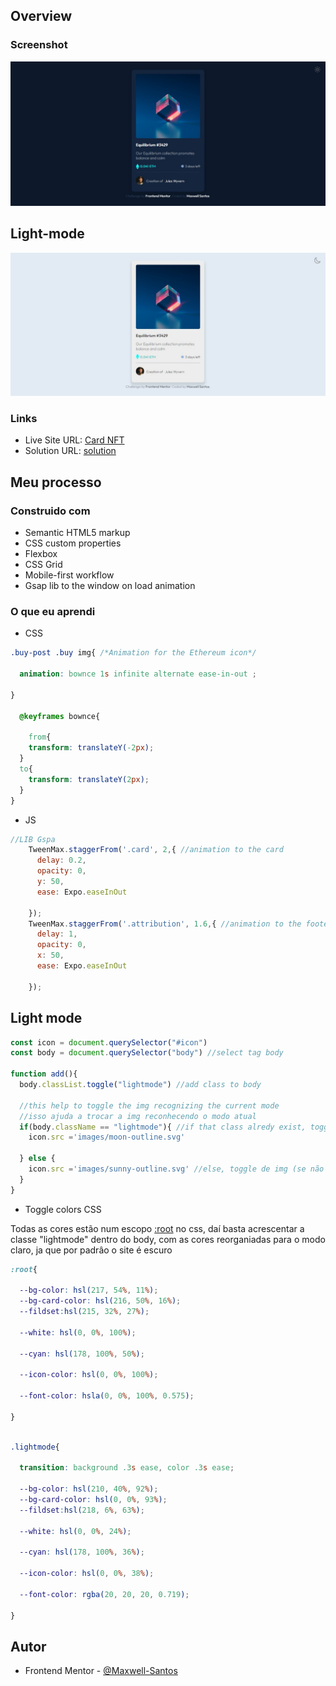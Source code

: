 ## Overview
### Screenshot

![Card NFT](./images/screenshot.jpg)
## Light-mode
![Card NFT-light](./images/screenshot-light.jpg)
### Links

- Live Site URL: [Card NFT](https://nft-seven-nu.vercel.app/)
- Solution URL: [solution](https://www.frontendmentor.io/solutions/responsive-card-nft-S1Cs_UOE5)

## Meu processo

### Construido com

- Semantic HTML5 markup
- CSS custom properties
- Flexbox
- CSS Grid
- Mobile-first workflow
- Gsap lib to the window on load animation

### O que eu aprendi
- CSS
```css
.buy-post .buy img{ /*Animation for the Ethereum icon*/

  animation: bownce 1s infinite alternate ease-in-out ;

}

  @keyframes bownce{
    
    from{
    transform: translateY(-2px);
  }
  to{
    transform: translateY(2px);
  } 
}

```
- JS
```js
//LIB Gspa
    TweenMax.staggerFrom('.card', 2,{ //animation to the card
      delay: 0.2, 
      opacity: 0,
      y: 50,
      ease: Expo.easeInOut

    });
    TweenMax.staggerFrom('.attribution', 1.6,{ //animation to the footer
      delay: 1,
      opacity: 0,
      x: 50,
      ease: Expo.easeInOut

    });
```

## Light mode
```js
const icon = document.querySelector("#icon")
const body = document.querySelector("body") //select tag body

function add(){
  body.classList.toggle("lightmode") //add class to body

  //this help to toggle the img recognizing the current mode
  //isso ajuda a trocar a img reconhecendo o modo atual
  if(body.className == "lightmode"){ //if that class alredy exist, toggle the img (se a classe já existir, trocar img)
    icon.src ='images/moon-outline.svg'

  } else {
    icon.src ='images/sunny-outline.svg' //else, toggle de img (se não existir, trocar a img também)
  }
}
```
- Toggle colors CSS
<p>Todas as cores estão num escopo <a href="https://developer.mozilla.org/pt-BR/docs/Web/CSS/:root">:root</a> no css, daí basta acrescentar a classe "lightmode" dentro do body, com as cores reorganiadas para o modo claro, ja que por padrâo o site é escuro</p>

```css
:root{

  --bg-color: hsl(217, 54%, 11%);
  --bg-card-color: hsl(216, 50%, 16%);
  --fildset:hsl(215, 32%, 27%);

  --white: hsl(0, 0%, 100%);

  --cyan: hsl(178, 100%, 50%);

  --icon-color: hsl(0, 0%, 100%);

  --font-color: hsla(0, 0%, 100%, 0.575);
  
}
```

```css

.lightmode{
  
  transition: background .3s ease, color .3s ease;

  --bg-color: hsl(210, 40%, 92%);
  --bg-card-color: hsl(0, 0%, 93%);
  --fildset:hsl(218, 6%, 63%);

  --white: hsl(0, 0%, 24%);

  --cyan: hsl(178, 100%, 36%);

  --icon-color: hsl(0, 0%, 38%);

  --font-color: rgba(20, 20, 20, 0.719);

}
```
## Autor

- Frontend Mentor - [@Maxwell-Santos](https://www.frontendmentor.io/profile/Maxwell-Santos)

